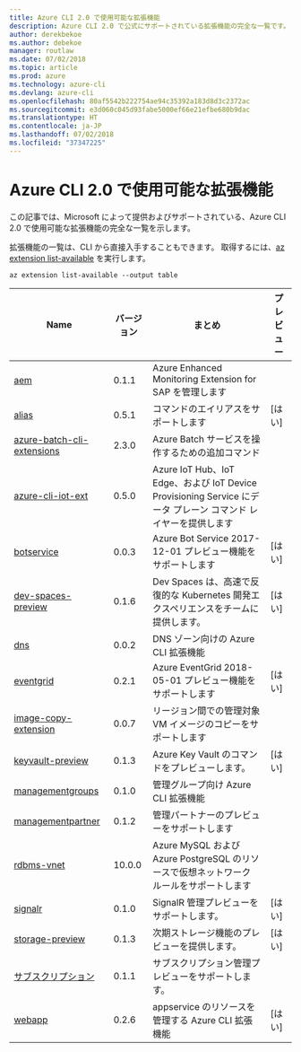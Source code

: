 ```yaml
---
title: Azure CLI 2.0 で使用可能な拡張機能
description: Azure CLI 2.0 で公式にサポートされている拡張機能の完全な一覧です。
author: derekbekoe
ms.author: debekoe
manager: routlaw
ms.date: 07/02/2018
ms.topic: article
ms.prod: azure
ms.technology: azure-cli
ms.devlang: azure-cli
ms.openlocfilehash: 80af5542b222754ae94c35392a183d8d3c2372ac
ms.sourcegitcommit: e3d060c045d93fabe5000ef66e21efbe680b9dac
ms.translationtype: HT
ms.contentlocale: ja-JP
ms.lasthandoff: 07/02/2018
ms.locfileid: "37347225"
---
```

# <a name="available-extensions-for-the-azure-cli-20"></a>Azure CLI 2.0 で使用可能な拡張機能

この記事では、Microsoft によって提供およびサポートされている、Azure CLI 2.0 で使用可能な拡張機能の完全な一覧を示します。

拡張機能の一覧は、CLI から直接入手することもできます。 取得するには、[az extension list-available](/cli/azure/extension?view=azure-cli-latest#az-extension-list-available) を実行します。

```azurecli
az extension list-available --output table
```

| Name | バージョン | まとめ | プレビュー |
|------|---------|---------|---------|
| [aem](https://github.com/Azure/azure-cli-extensions) | 0.1.1 | Azure Enhanced Monitoring Extension for SAP を管理します |  |
| [alias](https://github.com/Azure/azure-cli-extensions) | 0.5.1 | コマンドのエイリアスをサポートします | [はい] |
| [azure-batch-cli-extensions](https://github.com/Azure/azure-batch-cli-extensions) | 2.3.0 | Azure Batch サービスを操作するための追加コマンド |  |
| [azure-cli-iot-ext](https://github.com/azure/azure-iot-cli-extension) | 0.5.0 | Azure IoT Hub、IoT Edge、および IoT Device Provisioning Service にデータ プレーン コマンド レイヤーを提供します |  |
| [botservice](https://github.com/Azure/azure-cli-extensions) | 0.0.3 | Azure Bot Service 2017-12-01 プレビュー機能をサポートします | [はい] |
| [dev-spaces-preview](https://github.com/Azure/azure-cli-extensions) | 0.1.6 | Dev Spaces は、高速で反復的な Kubernetes 開発エクスペリエンスをチームに提供します。 | [はい] |
| [dns](https://github.com/Azure/azure-cli-extensions) | 0.0.2 | DNS ゾーン向けの Azure CLI 拡張機能 |  |
| [eventgrid](https://github.com/Azure/azure-cli-extensions) | 0.2.1 | Azure EventGrid 2018-05-01 プレビュー機能をサポートします | [はい] |
| [image-copy-extension](https://github.com/Azure/azure-cli-extensions) | 0.0.7 | リージョン間での管理対象 VM イメージのコピーをサポートします |  |
| [keyvault-preview](https://github.com/Azure/azure-keyvault-cli-extension) | 0.1.3 | Azure Key Vault のコマンドをプレビューします。 | [はい] |
| [managementgroups](https://github.com/Azure/azure-cli-extensions) | 0.1.0 | 管理グループ向け Azure CLI 拡張機能 |  |
| [managementpartner](https://github.com/Azure/azure-cli-extensions) | 0.1.2 | 管理パートナーのプレビューをサポートします |  |
| [rdbms-vnet](https://github.com/Azure/azure-cli-extensions) | 10.0.0 | Azure MySQL および Azure PostgreSQL のリソースで仮想ネットワーク ルールをサポートします |  |
| [signalr](https://github.com/Azure/azure-cli-extensions) | 0.1.0 | SignalR 管理プレビューをサポートします。 | [はい] |
| [storage-preview](https://github.com/Azure/azure-cli-extensions/tree/master/src/storage-preview) | 0.1.3 | 次期ストレージ機能のプレビューを提供します。 | [はい] |
| [サブスクリプション](https://github.com/Azure/azure-cli-extensions) | 0.1.1 | サブスクリプション管理プレビューをサポートします。 |  |
| [webapp](https://github.com/Azure/azure-cli-extensions) | 0.2.6 | appservice のリソースを管理する Azure CLI 拡張機能 | [はい] |
